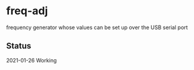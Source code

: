 # freq-adj

frequency generator whose values can be set up over the USB serial port


## Status

2021-01-26 Working
